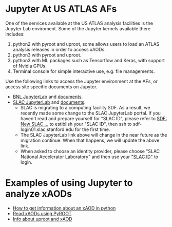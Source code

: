# Jupyter At US ATLAS AFs
One of the services available at the US ATLAS analysis facilities is the Jupyter Lab enviroment. Some of the Jupyter kernels available there includes:

1. python2 with pyroot and uproot, some allows users to load an ATLAS analysis releases in order to access xAODs.
2. python3 with pyroot and uproot.
3. python3 with ML packages such as Tensorflow and Keras, with support of Nvidia GPUs.
4. Terminal console for simple interactive use, e.g. file managements.

Use the following links to access the Jupyter environment at the AFs, or access site specific documents on Jupyter.

* [BNL JupyterLab](https://jupyter.sdcc.bnl.gov) and [documents](BNLjupyter.md).
* [SLAC JupyterLab](https://ondemand-dev.slac.stanford.edu/public/doc/#/interactive-compute?id=jupyter) and [documents](SLACjupyter.md).
   * SLAC is migrating to a computing facility SDF. As a result, we recently made some change to the SLAC JupyterLab portal. If you haven't read and prepare yourself for "SLAC ID", please refer to [SDF: New SLAC ...](../#sdf) to estiblish your "SLAC ID", then ssh to sdf-login01.slac.stanford.edu for the first time.
   * The SLAC JupyterLab link above will change in the near future as the migration continue. When that happens, we will update the above link.
   * When asked to choose an identity provider, please choose "SLAC National Accelerator Laboratory" and then use your ["SLAC ID"](../#sdf) to login.

# Examples of using Jupyter to analyze xAODs

* [How to get information about an xAOD in python](examples/xAODcheck.md)
* [Read xAODs using PyROOT](https://github.com/usatlas/tier3docs/blob/master/jupyter/examples/pyROOT_example.ipynb)
* [Info about uproot and xAOD](examples/convert_specific_variables.py.txt)
